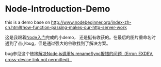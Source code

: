 # Node-Introduction-Demo
this is a demo base on http://www.nodebeginner.org/index-zh-cn.html#how-function-passing-makes-our-http-server-work

这是我跟着[Node入门](http://www.nodebeginner.org/index-zh-cn.html#how-function-passing-makes-our-http-server-work)完成的小demo，
还是挺有收获的。在最后的图片重命名时遇到了点小bug，但是通过强大的谷歌找到了解决方案。

bug参见这个链接[解决Node.js调用fs.renameSync报错的问题（Error: EXDEV, cross-device link not permitted）](http://www.tuicool.com/articles/UBJVvu)
